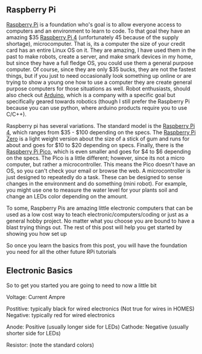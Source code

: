 ## Raspberry Pi

[Raspberry Pi][raspbery-pi] is a foundation who's goal is to allow everyone access to computers and an environment to learn to code.
To that goal they have an amazing $35 [Raspberry Pi 4][raspbery-pi-4] (unfortunately 45 because of the supply shortage), microcomputer.
That is, its a computer the size of your credit card has an entire Linux OS on it.
They are amazing, I have used them in the past to make robots, create a server, and make smark devices in my home, but since they have a full fledge OS, you could use them a general purpose computer.
Of course, since they are only $35 bucks, they are not the fastest things, but if you just to need occasionally look something up online or are trying to show a young one how to use a computer they are create general purpose computers for those situations as well.
Robot enthusiasts, should also check out [Arduino][], which is a company with a specific goal but specifically geared towards robotics (though I still prefer the Raspberry Pi because you can use python, where arduino products require you to use C/C++).

Raspberry pi has several variations.
The standard model is the [Raspberry Pi 4][raspbery-pi-4], which ranges from $35 - $100 depending on the specs. 
The [Raspberry Pi Zero][pi0] is a light weight version about the size of a stick of gum and runs for about and goes for $10 to $20 depending on specs.
Finally, there is the [Raspberry Pi Pico][raspbery-pi-pico], which is even smaller and goes for $4 to $6 depending on the specs.
The Pico is a little different; however, since its not a micro computer, but rather a microcontroller.
This means the Pico doesn't have an OS, so you can't check your email or browse the web.
A microcontroller is just designed to repeatedly do a task.
These can be designed to sense changes in the environment and do something (mini robot).
For example, you might use one to measure the water level for your plants soil and change an LEDs color depending on the amount.

To some, Raspberry Pis are amazing little electronic computers that can be used as a low cost way to teach electronic/computers/coding or just as a general hobby project. 
No matter what you choose you are bound to have a blast trying things out.
The rest of this post will help you get started by showing you how set up 
<!-- Need to decide if I want this to be setup RPi or basic first electronic curcuit (probs both but two separate ones) -->
So once you learn the basics from this post, you will have the foundation you need for all the other future RPi tutorials


## Electronic Basics

So to get you started you are going to need to now a little bit

Voltage:
Current
Ampre

Postitive: typically black for wired electronics (Not true for wires in HOMES)
Negative: typically red for wired electronics

Anode: Positive (usually longer side for LEDs)
Cathode: Negative (usually shorter side for LEDs)

Resistor: (note the standard colors)


[raspbery-pi]: https://www.raspberrypi.com "Raspberry Pi Foundation"
[raspbery-pi-4]: https://www.raspberrypi.com/products/raspberry-pi-4-model-b/ "Raspberry Pi Model B"
[arduino]: https://www.arduino.cc/ "Arduino"
[pi0]: https://www.raspberrypi.com/products/raspberry-pi-zero/ "Raspberry Pi Zero"
[raspbery-pi-pico]: https://www.raspberrypi.com/products/raspberry-pi-pico/ "Raspberry Pi Pico"

